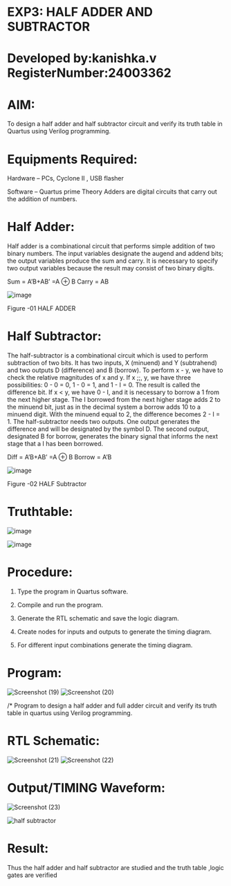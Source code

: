 # EXP3: HALF ADDER AND SUBTRACTOR

# Developed by:kanishka.v   RegisterNumber:24003362

# AIM:

To design a half adder and half subtractor circuit and verify its truth table in Quartus using Verilog programming.

# **Equipments Required:**

Hardware – PCs, Cyclone II , USB flasher 

Software – Quartus prime Theory Adders are digital circuits that carry out the addition of numbers.

# **Half Adder:**

Half adder is a combinational circuit that performs simple addition of two binary numbers. The input variables designate the augend and addend bits; the output variables produce the sum and carry. It is necessary to specify two output variables because the result may consist of two binary digits.

Sum = A’B+AB’ =A ⊕ B Carry = AB

![image](https://github.com/naavaneetha/HALF_ADDER_SUBTRACTOR/assets/154305477/bd4a0b2c-cdbc-4184-ab08-81578f121e1f)

Figure -01 HALF ADDER

# **Half Subtractor:**

The half-subtractor is a combinational circuit which is used to perform subtraction of two bits. It has two inputs, X (minuend) and Y (subtrahend) and two outputs D (difference) and B (borrow). To perform x - y, we have to check the relative magnitudes of x and y. If x ;;, y, we have three possibilities: 0 - 0 = 0, 1 - 0 = 1, and 1 - I = 0. The result is called the difference bit. If x < y, we have 0 - I, and it is necessary to borrow a 1 from the next higher stage. The I borrowed from the next higher stage adds 2 to the minuend bit, just as in the decimal system a borrow adds 10 to a minuend digit. With the minuend equal to 2, the difference becomes 2 - I = 1. The half-subtractor needs two outputs. One output generates the difference and will be designated by the symbol D. The second output, designated B for borrow, generates the binary signal that informs the next stage that a I has been borrowed. 

Diff = A’B+AB’ =A ⊕ B
Borrow = A’B

 ![image](https://github.com/naavaneetha/HALF_ADDER_SUBTRACTOR/assets/154305477/d76b099c-513f-4e7c-843a-e2fd028a531a)

Figure -02 HALF Subtractor

# **Truthtable:**



![image](https://github.com/user-attachments/assets/d6cb6c4e-7ecc-4567-9b70-db9f23b6e3da)



![image](https://github.com/user-attachments/assets/1b0d4974-e6f6-4551-9518-00fd82a55da8)


# **Procedure:**

1.	Type the program in Quartus software.

2.	Compile and run the program.

3.	Generate the RTL schematic and save the logic diagram.

4.	Create nodes for inputs and outputs to generate the timing diagram.

5.	For different input combinations generate the timing diagram.


# **Program:**



![Screenshot (19)](https://github.com/user-attachments/assets/434c41a9-298d-4847-974a-2d3d99b9916c)
![Screenshot (20)](https://github.com/user-attachments/assets/a6652948-e6f6-4d51-b813-c2becfd7b630)



/* Program to design a half adder and full adder circuit and verify its truth table in quartus using Verilog programming.


# **RTL Schematic:**



![Screenshot (21)](https://github.com/user-attachments/assets/0e19d034-fd15-46ee-a2b8-8c8cc4934fa3)
![Screenshot (22)](https://github.com/user-attachments/assets/8269efbe-bbb3-4f5e-b564-9b37598b6cad)



# **Output/TIMING Waveform:**
![Screenshot (23)](https://github.com/user-attachments/assets/30ea3b03-788d-4a14-8da4-1c08c4bca6f3)


![half subtractor](https://github.com/user-attachments/assets/60441f2e-0534-49e3-b40a-7de83668d230)


# **Result:**
 Thus the half adder and half subtractor are studied and the truth table ,logic gates are verified

